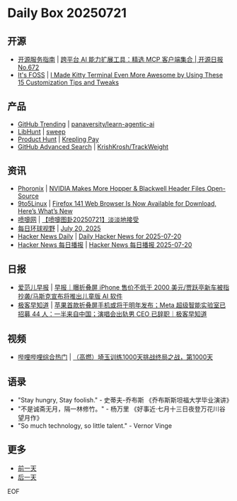 # Daily Box 20250721

## 开源
- [开源服务指南](https://osguider.com/blog/) | [跨平台 AI 能力扩展工具：精选 MCP 客户端集合 | 开源日报 No.672](https://osguider.com/blog/post/daily/daily-672/)
- [It's FOSS](https://itsfoss.com/) | [I Made Kitty Terminal Even More Awesome by Using These 15 Customization Tips and Tweaks](https://itsfoss.com/kitty-customization/)

## 产品
- [GitHub Trending](https://github.com/trending?since=daily) | [panaversity/learn-agentic-ai](https://github.com/panaversity/learn-agentic-ai)
- [LibHunt](https://www.libhunt.com/) | [sweep](https://www.libhunt.com/r/sweep)
- [Product Hunt](https://www.producthunt.com) | [Krepling Pay](https://www.producthunt.com/products/krepling)
- [GitHub Advanced Search](https://github.com/search/advanced) | [KrishKrosh/TrackWeight](https://github.com/KrishKrosh/TrackWeight)

## 资讯
- [Phoronix](https://www.phoronix.com/) | [NVIDIA Makes More Hopper & Blackwell Header Files Open-Source](https://www.phoronix.com/news/NVIDIA-Hopper-Blackwell-DMA)
- [9to5Linux](https://9to5linux.com/) | [Firefox 141 Web Browser Is Now Available for Download, Here&#8217;s What&#8217;s New](https://9to5linux.com/firefox-141-web-browser-is-now-available-for-download-heres-whats-new)
- [喷嚏网](http://www.dapenti.com/blog/blog.asp?subjectid=70&name=xilei) | [【喷嚏图卦20250721】淡淡地接受](http://www.dapenti.com/blog/more.asp?name=xilei&id=187224)
- [每日环球视野](https://idai.ly/) | [July 20, 2025](http://m.idai.ly/se/a193iG?1752940800)
- [Hacker News Daily](https://www.daemonology.net/hn-daily/) | [Daily Hacker News for 2025-07-20](https://www.daemonology.net/hn-daily/2025-07-20.html)
- [Hacker News 每日播报](https://hacker-news.agi.li/) | [Hacker News 每日播报 2025-07-20](https://hacker-news.agi.li/post/2025-07-20)

## 日报
- [爱范儿早报](https://www.ifanr.com/category/ifanrnews) | [早报｜曝折叠屏 iPhone 售价不低于 2000 美元/贾跃亭新车被指抄袭/马斯克宣布将推出儿童版 AI 软件](https://www.ifanr.com/1631437)
- [极客早知道](https://www.geekpark.net/column/74) | [苹果首款折叠屏手机或将于明年发布；Meta 超级智能实验室已招募 44 人：一半来自中国；演唱会出轨男 CEO 已辞职｜极客早知道](https://www.geekpark.net/news/351698)

## 视频
- [哔哩哔哩综合热门](https://www.bilibili.com/v/popular/all/) | [（高燃）埼玉训练1000天挑战终局之战，第1000天](https://b23.tv/BV1Vjgzz3EgU)

## 语录
- "Stay hungry, Stay foolish." - 史蒂夫-乔布斯 《乔布斯斯坦福大学毕业演讲》
- "不是诚斋无月，隔一林修竹。" - 杨万里 《好事近·七月十三日夜登万花川谷望月作》
- "So much technology, so little talent." - Vernor Vinge

## 更多
- [前一天](daily-box-20250720.md)
- [后一天](daily-box-20250722.md)

EOF